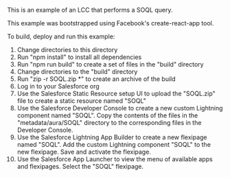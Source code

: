 This is an example of an LCC that performs a SOQL query.

This example was bootstrapped using Facebook's create-react-app tool.

To build, deploy and run this example:

1. Change directories to this directory
2. Run "npm install" to install all dependencies
3. Run "npm run build" to create a set of files in the "build" directory
4. Change directories to the "build" directory
5. Run "zip -r SOQL.zip *" to create an archive of the build
6. Log in to your Salesforce org
7. Use the Salesforce Static Resource setup UI to upload the "SOQL.zip" file to create a static resource named "SOQL"
8. Use the Salesforce Developer Console to create a new custom Lightning component named "SOQL". Copy the contents of the files in the "metadata/aura/SOQL" directory to the corresponding files in the Developer Console.
9. Use the Salesforce Lightning App Builder to create a new flexipage named "SOQL". Add the custom Lightning component "SOQL" to the new flexipage. Save and activate the flexipage.
10. Use the Salesforce App Launcher to view the menu of available apps and flexipages. Select the "SOQL" flexipage.